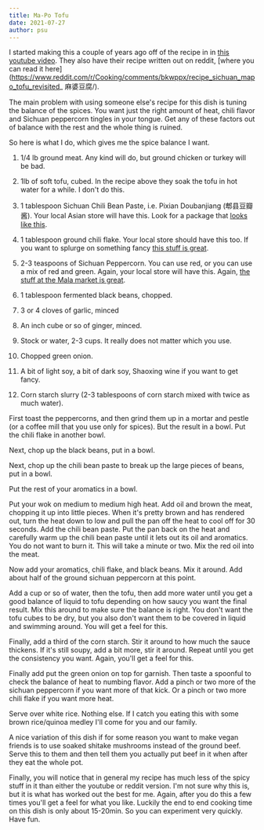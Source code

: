 ```yaml
---
title: Ma-Po Tofu
date: 2021-07-27
author: psu
---
```


I started making this a couple of years ago off of the recipe in in [this youtube
video](https://www.youtube.com/watch?v=AujuLHK3hvs). They also have their recipe written
out on reddit, [where you can read it
here](https://www.reddit.com/r/Cooking/comments/bkwppx/recipe_sichuan_mapo_tofu_revisited_
麻婆豆腐/).

The main problem with using someone else's recipe for this dish is tuning the balance of
the spices. You want just the right amount of heat, chili flavor and Sichuan peppercorn
tingles in your tongue. Get any of these factors out of balance with the rest and the
whole thing is ruined.

So here is what I do, which gives me the spice balance I want.

1. 1/4 lb ground meat. Any kind will do, but ground chicken or turkey will be bad.

1. 1lb of soft tofu, cubed. In the recipe above they soak the tofu in hot water for a
   while. I don't do this.

1. 1 tablespoon Sichuan Chili Bean Paste, i.e. Pixian Doubanjiang (郫县豆瓣酱). Your local
   Asian store will have this. Look for a package that [looks like
   this](https://www.amazon.com/Sichuan-Pixian-Boad-Paste-Chili/dp/B01M31VHNZ/ref=sr_1_4?crid=2BYHBAGK31S1A&keywords=pixian+doubanjiang&qid=1581962243&sprefix=pixian%2Caps%2C126&sr=8-4).

1. 1 tablespoon ground chili flake. Your local store should have this too. If you want to
   splurge on something fancy [this stuff is
   great](https://themalamarket.com/collections/sichuan-spices-dry-goods/products/sichuan-chili-flakes-xiang-la-jiao-mian).

1. 2-3 teaspoons of Sichuan Peppercorn. You can use red, or you can use a mix of red and
   green. Again, your local store will have this. Again, [the stuff at the Mala market is
   great](https://themalamarket.com/collections/sichuan-spices-dry-goods/products/sichuan-flower-pepper-special-grade-da-hong-pao-sichuan-pepper).

1. 1 tablespoon fermented black beans, chopped.

1. 3 or 4 cloves of garlic, minced

1. An inch cube or so of ginger, minced.

1. Stock or water, 2-3 cups. It really does not matter which you use.

1. Chopped green onion.

1. A bit of light soy, a bit of dark soy, Shaoxing wine if you want to get fancy.

1. Corn starch slurry (2-3 tablespoons of corn starch mixed with twice as much water).

First toast the peppercorns, and then grind them up in a mortar and pestle (or a coffee
mill that you use only for spices). But the result in a bowl. Put the chili flake in
another bowl.

Next, chop up the black beans, put in a bowl.

Next, chop up the chili bean paste to break up the large pieces of beans, put in a bowl.

Put the rest of your aromatics in a bowl.

Put your wok on medium to medium high heat. Add oil and brown the meat, chopping it up
into little pieces. When it's pretty brown and has rendered out, turn the heat down to low
and pull the pan off the heat to cool off for 30 seconds. Add the chili bean paste. Put
the pan back on the heat and carefully warm up the chili bean paste until it lets out its
oil and aromatics. You do not want to burn it. This will take a minute or two. Mix the red
oil into the meat.

Now add your aromatics, chili flake, and black beans. Mix it around. Add about half of the
ground sichuan peppercorn at this point.

Add a cup or so of water, then the tofu, then add more water until you get a good balance of liquid
to tofu depending on how saucy you want the final result. Mix this around to make sure the
balance is right. You don't want the tofu cubes to be dry, but you also don't want them to
be covered in liquid and swimming around. You will get a feel for this.

Finally, add a third of the corn starch. Stir it around to how much the sauce thickens. If
it's still soupy, add a bit more, stir it around. Repeat until you get the consistency you
want. Again, you'll get a feel for this.

Finally add put the green onion on top for garnish. Then taste a spoonful to check the
balance of heat to numbing flavor. Add a pinch or two more of the sichuan peppercorn if
you want more of that kick. Or a pinch or two more chili flake if you want more heat.

Serve over white rice. Nothing else. If I catch you eating this with some brown
rice/quinoa medley I'll come for you and our family.

A nice variation of this dish if for some reason you want to make vegan friends
is to use soaked shitake mushrooms instead of the ground beef. Serve this to them and then
tell them you actually put beef in it when after they eat the whole pot.

Finally, you will notice that in general my recipe has much less of the spicy stuff in it
than either the youtube or reddit version. I'm not sure why this is, but it is what has
worked out the best for me. Again, after you do this a few times you'll get a feel for
what you like. Luckily the end to end cooking time on this dish is only about 15-20min. So
you can experiment very quickly. Have fun.
